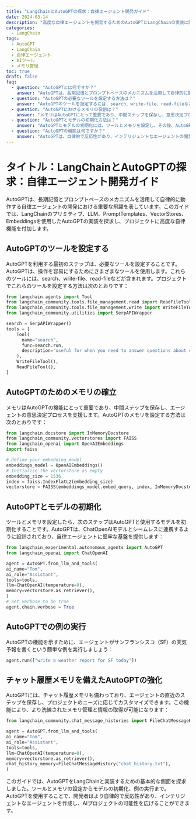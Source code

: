 ```yaml
---
title: "LangChainとAutoGPTの探求：自律エージェント開発ガイド"
date: 2024-03-14
description: "高度な自律エージェントを開発するためのAutoGPTとLangChainの実装に関する包括的なガイド。ツールのセットアップ、メモリの確立、実践例をカバーしています。"
categories:
  - LangChain
tags:
  - AutoGPT
  - LangChain
  - 自律エージェント
  - AIツール
  - メモリ管理
toc: true
draft: false
faq:
  - question: "AutoGPTとは何ですか？"
    answer: "AutoGPTは、長期記憶とプロンプトベースのメカニズムを活用して自律的に動作する自律エージェントの開発における重要な飛躍を表しています。"
  - question: "AutoGPTの必要なツールを設定する方法は？"
    answer: "AutoGPTのツールを設定するには、search、write-file、read-fileなどのツールを利用して操作を容易にします。これらのツールの設定方法について、コード例を提供しています。"
  - question: "AutoGPTにおけるメモリの役割は？"
    answer: "メモリはAutoGPTにとって重要であり、中間ステップを保存し、意思決定プロセスを支援します。AutoGPTのメモリの設定方法についての手順が含まれます。"
  - question: "AutoGPTとモデルの初期化方法は？"
    answer: "AutoGPTとモデルの初期化には、ツールとメモリを設定し、その後、AutoGPTをChatOpenAIモデルと連携させることが含まれます。"
  - question: "AutoGPTの機能は何ですか？"
    answer: "AutoGPTは、自律的で反応性があり、インテリジェントなエージェントの開発を可能にし、天気予報を書くという簡単な例を通じてデモンストレーションされます。"
---
```



# タイトル：LangChainとAutoGPTの探求：自律エージェント開発ガイド

AutoGPTは、長期記憶とプロンプトベースのメカニズムを活用して自律的に動作する自律エージェントの開発における重要な飛躍を表しています。このガイドでは、LangChainのプリミティブ、LLM、PromptTemplates、VectorStores、Embeddingsを使用したAutoGPTの実装を探求し、プロジェクトに高度な自律機能を付加します。

## AutoGPTのツールを設定する

AutoGPTを利用する最初のステップは、必要なツールを設定することです。AutoGPTは、操作を容易にするためにさまざまなツールを使用します。これらのツールには、search、write-file、read-fileなどが含まれます。プロジェクトでこれらのツールを設定する方法は次のとおりです：

```python
from langchain.agents import Tool
from langchain_community.tools.file_management.read import ReadFileTool
from langchain_community.tools.file_management.write import WriteFileTool
from langchain_community.utilities import SerpAPIWrapper

search = SerpAPIWrapper()
tools = [
    Tool(
      name="search",
      func=search.run,
      description="useful for when you need to answer questions about current events. You should ask targeted questions",
    ),
    WriteFileTool(),
    ReadFileTool(),
]
```

## AutoGPTのためのメモリの確立

メモリはAutoGPTの機能にとって重要であり、中間ステップを保存し、エージェントの意思決定プロセスを支援します。AutoGPTのメモリを設定する方法は次のとおりです：

```python
from langchain.docstore import InMemoryDocstore
from langchain_community.vectorstores import FAISS
from langchain_openai import OpenAIEmbeddings
import faiss

# Define your embedding model
embeddings_model = OpenAIEmbeddings()
# Initialize the vectorstore as empty
embedding_size = 1536
index = faiss.IndexFlatL2(embedding_size)
vectorstore = FAISS(embeddings_model.embed_query, index, InMemoryDocstore({}), {})
```

## AutoGPTとモデルの初期化
ツールとメモリを設定したら、次のステップはAutoGPTと使用するモデルを初期化することです。AutoGPTは、ChatOpenAIモデルとシームレスに連携するように設計されており、自律エージェントに堅牢な基盤を提供します：

```python
from langchain_experimental.autonomous_agents import AutoGPT
from langchain_openai import ChatOpenAI

agent = AutoGPT.from_llm_and_tools(
ai_name="Tom",
ai_role="Assistant",
tools=tools,
llm=ChatOpenAI(temperature=0),
memory=vectorstore.as_retriever(),
)
# Set verbose to be true
agent.chain.verbose = True
```

## AutoGPTでの例の実行
AutoGPTの機能を示すために、エージェントがサンフランシスコ（SF）の天気予報を書くという簡単な例を実行しましょう：
```python
agent.run(["write a weather report for SF today"])
```

## チャット履歴メモリを備えたAutoGPTの強化

AutoGPTには、チャット履歴メモリも備わっており、エージェントの直近のステップを保存し、プロジェクトのニーズに応じてカスタマイズできます。この機能により、より洗練されたメモリ管理と情報の取得が可能になります：

```python
from langchain_community.chat_message_histories import FileChatMessageHistory

agent = AutoGPT.from_llm_and_tools(
ai_name="Tom",
ai_role="Assistant",
tools=tools,
llm=ChatOpenAI(temperature=0),
memory=vectorstore.as_retriever(),
chat_history_memory=FileChatMessageHistory("chat_history.txt"),
)
```

このガイドでは、AutoGPTをLangChainと実装するための基本的な側面を探求しました。ツールとメモリの設定からモデルの初期化、例の実行まで。AutoGPTを使用することで、開発者はより自律的で反応性があり、インテリジェントなエージェントを作成し、AIプロジェクトの可能性を広げることができます。

